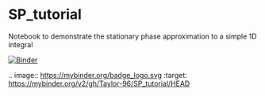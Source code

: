 # SP_tutorial
Notebook to demonstrate the stationary phase approximation to a simple 1D integral

[![Binder](https://mybinder.org/badge_logo.svg)](https://mybinder.org/v2/gh/Taylor-96/SP_tutorial.git/HEAD?urlpath=voila%2Frender%2Fstationary_phase_approx.ipynb)

.. image:: https://mybinder.org/badge_logo.svg
 :target: https://mybinder.org/v2/gh/Taylor-96/SP_tutorial/HEAD
